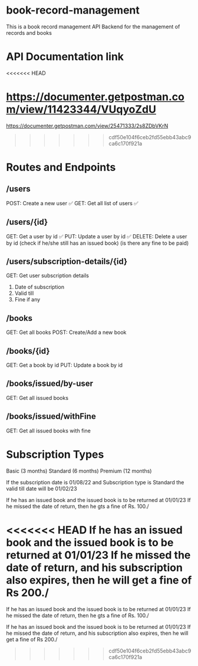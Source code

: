 # book-record-management

This is a book record management API Backend for the management of records and books

# API Documentation link
<<<<<<< HEAD

https://documenter.getpostman.com/view/11423344/VUqyoZdU
=======
https://documenter.getpostman.com/view/25471333/2s8ZDbVKrN
>>>>>>> cdf50e104f6ceb2fd55ebb43abc9ca6c170f921a

# Routes and Endpoints

## /users

POST: Create a new user ✅
GET: Get all list of users ✅

## /users/{id}

GET: Get a user by id ✅
PUT: Update a user by id ✅
DELETE: Delete a user by id (check if he/she still has an issued book) (is there any fine to be paid)

## /users/subscription-details/{id}

GET: Get user subscription details

1. Date of subscription
2. Valid till
3. Fine if any

## /books

GET: Get all books
POST: Create/Add a new book

## /books/{id}

GET: Get a book by id
PUT: Update a book by id

## /books/issued/by-user

GET: Get all issued books

## /books/issued/withFine

GET: Get all issued books with fine

# Subscription Types

Basic (3 months)
Standard (6 months)
Premium (12 months)

If the subscription date is 01/08/22
and Subscription type is Standard
the valid till date will be 01/02/23

If he has an issued book and the issued book is to be returned at 01/01/23
If he missed the date of return, then he gts a fine of Rs. 100./

<<<<<<< HEAD
If he has an issued book and the issued book is to be returned at 01/01/23
If he missed the date of return, and his subscription also expires, then he will get a fine of Rs 200./
=======
If he has an issued book and the issued book is to be returned at 01/01/23 If he missed the date of return, then he gts a fine of Rs. 100./

If he has an issued book and the issued book is to be returned at 01/01/23 If he missed the date of return, and his subscription also expires, then he will get a fine of Rs 200./
>>>>>>> cdf50e104f6ceb2fd55ebb43abc9ca6c170f921a
